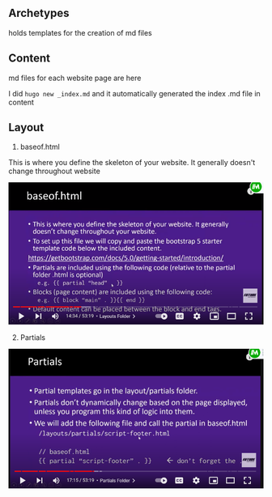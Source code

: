 ## Archetypes 
holds templates for the creation of md files

## Content 
md files for each website page are here

I did `hugo new _index.md` and it automatically generated the index .md file in content

## Layout

1. baseof.html

This is where you define the skeleton of your website. It generally doesn't change throughout website

![Alt text](image.png)

2. Partials

![Alt text](image-1.png)